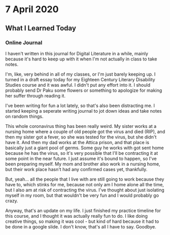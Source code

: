 # 7 April 2020

## What I Learned Today

### Online Journal

I haven't written in this journal for Digital Literature in a while, mainly because it's hard to keep up with it when I'm not actually in class to take notes. 

I'm, like, very behind in all of my classes, or I'm just barely keeping up. I turned in a draft essay today for my Eighteen Century Literary Disability Studies course and it was awful. I didn't put any effort into it. I should probably send Dr Paku some flowers or something to apologize for making her suffer through reading it.

I've been writing for fun a lot lately, so that's also been distracting me. I started keeping a seperate writing journal to jot down ideas and take notes on random things.

This whole coronavirus thing has been really weird. My sister works at a nursing home where a couple of old people got the virus and died (RIP), and then my sister got a fever, so she was tested for the virus, but she didn't have it. And then my dad works at the Attica prison, and that place is basically just a giant pool of germs. Some guy he works with got sent home because he has the virus, so it's very possible that I'll be contracting it at some point in the near future. I just assume it's bound to happen, so I've been preparing myself. My mom and brother also work in a nursing home, but their work place hasn't had any confirmed cases yet, thankfully.

But, yeah... all the people that I live with are still going to work because they have to, which stinks for me, because not only am I home alone all the time, but I also am at risk of contracting the virus. I've thought about just isolating myself in my room, but that wouldn't be very fun and I would probably go crazy.

Anyway, that's an update on my life. I just finished my practice timeline for this course, and I thought it was actually really fun to do. I like doing creative things, so making it was cool - but kind of hard because it had to be done in a google slide. I don't know, that's all I have to say. Goodbye.